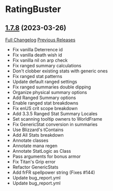 # RatingBuster

## [1.7.8](https://github.com/raethkcj/RatingBuster/tree/1.7.8) (2023-03-26)
[Full Changelog](https://github.com/raethkcj/RatingBuster/compare/1.7.7...1.7.8) [Previous Releases](https://github.com/raethkcj/RatingBuster/releases)

- Fix vanilla Deterrence id  
- Fix vanilla death wish id  
- Fix vanilla nil on arp check  
- Fix ranged summary calculations  
- Don't clobber existing stats with generic ones  
- Fix ranged stat patterns  
- Update default ranged settings  
- Fix ranged summaries double dipping  
- Organize physical summary options  
- Add Ranged Summary options  
- Enable ranged stat breakdowns  
- Fix enUS crit scope breakdown  
- Add 3.3.5 Ranged Stat Summary Locales  
- Set scanning tooltip owners to WorldFrame  
- Fix GenericStat conversion in summaries  
- Use Blizzard's tContains  
- Add All Stats breakdown  
- Annotate classes  
- Annotate mana regen  
- Annotate StatLogic as Class  
- Pass arguments for bonus armor  
- Fix Titan's Grip error  
- Refactor GenericStats  
- Add frFR spellpower string (Fixes #144)  
- Update bug\_report.yml  
- Update bug\_report.yml  